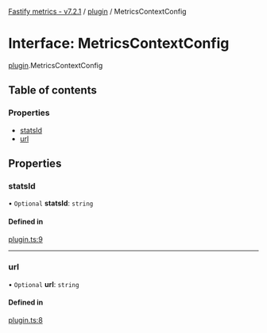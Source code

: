 [Fastify metrics - v7.2.1](../README.md) / [plugin](../modules/plugin.md) / MetricsContextConfig

# Interface: MetricsContextConfig

[plugin](../modules/plugin.md).MetricsContextConfig

## Table of contents

### Properties

- [statsId](plugin.metricscontextconfig.md#statsid)
- [url](plugin.metricscontextconfig.md#url)

## Properties

### statsId

• `Optional` **statsId**: `string`

#### Defined in

[plugin.ts:9](https://github.com/SkeLLLa/fastify-metrics/blob/aacc1f9/src/plugin.ts#L9)

---

### url

• `Optional` **url**: `string`

#### Defined in

[plugin.ts:8](https://github.com/SkeLLLa/fastify-metrics/blob/aacc1f9/src/plugin.ts#L8)
